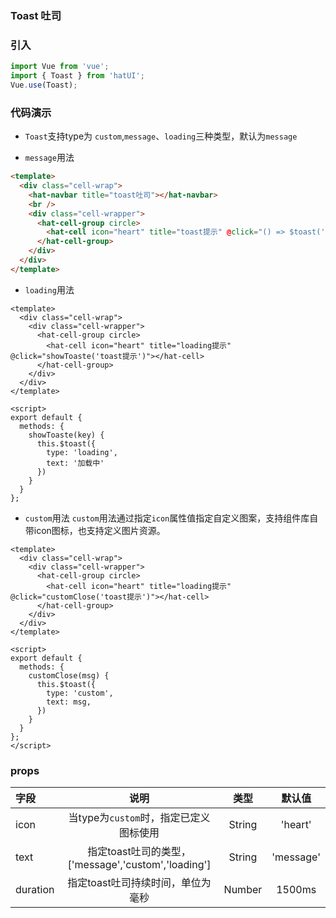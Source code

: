 ### Toast 吐司

### 引入

```js
import Vue from 'vue';
import { Toast } from 'hatUI';
Vue.use(Toast);
```

### 代码演示

- `Toast`支持type为 `custom`,`message`、`loading`三种类型，默认为`message`

- `message`用法
```html
<template>
  <div class="cell-wrap">
    <hat-navbar title="toast吐司"></hat-navbar>
    <br />
    <div class="cell-wrapper">
      <hat-cell-group circle>
        <hat-cell icon="heart" title="toast提示" @click="() => $toast('普通文本')"></hat-cell>
      </hat-cell-group>
    </div>
  </div>
</template>
```
- `loading`用法

```vue
<template>
  <div class="cell-wrap">
    <div class="cell-wrapper">
      <hat-cell-group circle>
        <hat-cell icon="heart" title="loading提示" @click="showToaste('toast提示')"></hat-cell>
      </hat-cell-group>
    </div>
  </div>
</template>

<script>
export default {
  methods: {
    showToaste(key) {
      this.$toast({
        type: 'loading',
        text: '加载中'
      })
    }
  }
};
```
- `custom`用法
`custom`用法通过指定`icon`属性值指定自定义图案，支持组件库自带icon图标，也支持定义图片资源。
```vue
<template>
  <div class="cell-wrap">
    <div class="cell-wrapper">
      <hat-cell-group circle>
        <hat-cell icon="heart" title="loading提示" @click="customClose('toast提示')"></hat-cell>
      </hat-cell-group>
    </div>
  </div>
</template>

<script>
export default {
  methods: {
    customClose(msg) {
      this.$toast({
        type: 'custom',
        text: msg,
      })
    }
  }
};
</script>
```

### props

| 字段    | 说明    | 类型 |默认值|
| :------------- |:-------------:| :-----:|:-------:|
| icon  | 当type为`custom`时，指定已定义图标使用 | String |'heart'|
| text  | 指定toast吐司的类型，['message','custom','loading']   |  String |'message'|
| duration |  指定toast吐司持续时间，单位为毫秒   | Number| 1500ms|


<ClientOnly>
  <demo componentName="toast" />
</ClientOnly>

